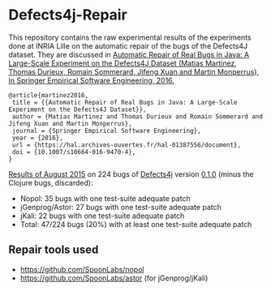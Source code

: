# Defects4j-Repair

This repository contains the raw experimental results of the experiments done at INRIA Lille on the automatic repair of the bugs of the Defects4J dataset. They are discussed in [Automatic Repair of Real Bugs in Java: A Large-Scale Experiment on the Defects4J Dataset (Matias Martinez, Thomas Durieux, Romain Sommerard, Jifeng Xuan and Martin Monperrus), In Springer Empirical Software Engineering, 2016.](https://hal.archives-ouvertes.fr/hal-01387556/document)

```
@article{martinez2016,
 title = {{Automatic Repair of Real Bugs in Java: A Large-Scale Experiment on the Defects4J Dataset}},
 author = {Matias Martinez and Thomas Durieux and Romain Sommerard and Jifeng Xuan and Martin Monperrus},
 journal = {Springer Empirical Software Engineering},
 year = {2016},
 url = {https://hal.archives-ouvertes.fr/hal-01387556/document},
 doi = {10.1007/s10664-016-9470-4},
}
```
[Results of August 2015](https://github.com/Spirals-Team/defects4j-repair/tree/master/results/2015-august) on 224 bugs of [Defects4j](https://github.com/rjust/defects4j) version [0.1.0](https://github.com/rjust/defects4j/releases/tag/v0.1.0) (minus the Clojure bugs, discarded):

* Nopol: 35 bugs with one test-suite adequate patch 
* jGenprog/Astor: 27 bugs  with one test-suite adequate patch
* jKali: 22 bugs  with one test-suite adequate patch
* Total: 47/224 bugs (20%) with at least one test-suite adequate patch

Repair tools used
-----------------

* https://github.com/SpoonLabs/nopol
* https://github.com/SpoonLabs/astor (for jGenprog/jKali)

